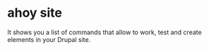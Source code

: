 # ahoy site

It shows you a list of commands that allow to work, test and create elements in your Drupal site.
